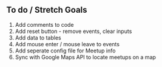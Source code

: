 ## To do / Stretch Goals

1. Add comments to code
2. Add reset button - remove events, clear inputs
3. Add data to tables
3. Add mouse enter / mouse leave to events
4. Add seperate config file for Meetup info
5. Sync with Google Maps API to locate meetups on a map
